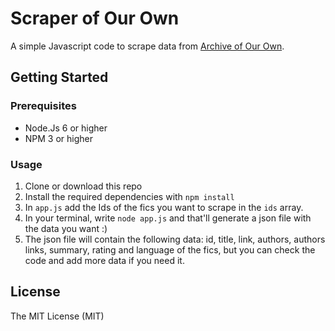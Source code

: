 # Scraper of Our Own
A simple Javascript code to scrape data from [Archive of Our Own](http://archiveofourown.org).

## Getting Started

### Prerequisites
* Node.Js 6 or higher 
* NPM 3 or higher

### Usage 
1. Clone or download this repo
2. Install the required dependencies with ```npm install```
3. In ```app.js``` add the Ids of the fics you want to scrape in the ```ids``` array.
4. In your terminal, write ```node app.js``` and that'll generate a json file with the data you want :)
5. The json file will contain the following data: id, title, link, authors, authors links, summary, rating and language of the fics, but you can check the code and add more data if you need it.

## License
The MIT License (MIT)

